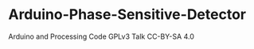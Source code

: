 Arduino-Phase-Sensitive-Detector
================================

Arduino and Processing Code GPLv3
Talk CC-BY-SA 4.0
